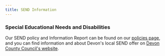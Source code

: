 ```yaml
---
title: SEND Information
---
```


### Special Educational Needs and Disabilities

Our SEND policy and Information Report can be found on our [policies page](/information/policies), and you can find information and about Devon's local SEND offer on [Devon County Council's website](https://new.devon.gov.uk/educationandfamilies/special-educational-needs-and-disability-send-local-offer).
